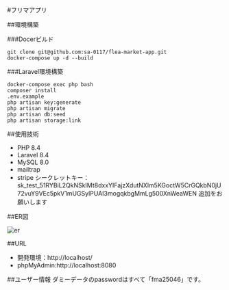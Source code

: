 #フリマアプリ 

##環境構築  

###Docerビルド  
```  
git clone git@github.com:sa-0117/flea-market-app.git
docker-compose up -d --build  
``` 

###Laravel環境構築    
```  
docker-compose exec php bash  
composer install  
.env.example  
php artisan key:generate  
php artisan migrate  
php artisan db:seed 
php artisan storage:link 
```  

##使用技術  

* PHP 8.4  
* Laravel 8.4  
* MySQL 8.0  
* mailtrap
* stripe
    シークレットキー：sk_test_51RYBiL2QkNSkIMt8dxxYIFajzXdutNXlm5KGoctW5CrGQkbN0jU72vuY9VEc5pkV1mUGSylPUAI3mogqkbgMmLg500XnWeaWEN
    追加をお願いします

##ER図

![er](https://github.com/user-attachments/assets/5f4bc1b0-e129-4b52-9a7b-e24d30d24e11)


##URL  

* 開発環境：http://localhost/ 
* phpMyAdmin:http://localhost:8080

##ユーザー情報
ダミーデータのpasswordはすべて「fma25046」です。